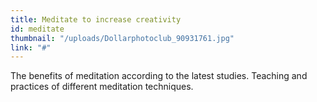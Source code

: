 ```yaml
---
title: Meditate to increase creativity
id: meditate
thumbnail: "/uploads/Dollarphotoclub_90931761.jpg"
link: "#"
---
```


The benefits of meditation according to the latest studies. Teaching and practices of different meditation techniques.
